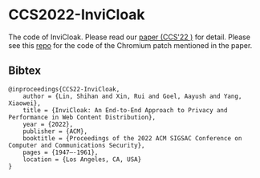 # CCS2022-InviCloak

The code of InviCloak. Please read our [paper (CCS'22 )](https://dl.acm.org/doi/10.1145/3548606.3559336) for detail.
Please see this [repo](https://github.com/SHiftLin/chromium) for the code of the Chromium patch mentioned in the paper.

## Bibtex
```
@inproceedings{CCS22-InviCloak,
    author = {Lin, Shihan and Xin, Rui and Goel, Aayush and Yang, Xiaowei},
    title = {InviCloak: An End-to-End Approach to Privacy and Performance in Web Content Distribution},
    year = {2022},
    publisher = {ACM},
    booktitle = {Proceedings of the 2022 ACM SIGSAC Conference on Computer and Communications Security},
    pages = {1947–-1961},
    location = {Los Angeles, CA, USA}
}
```

